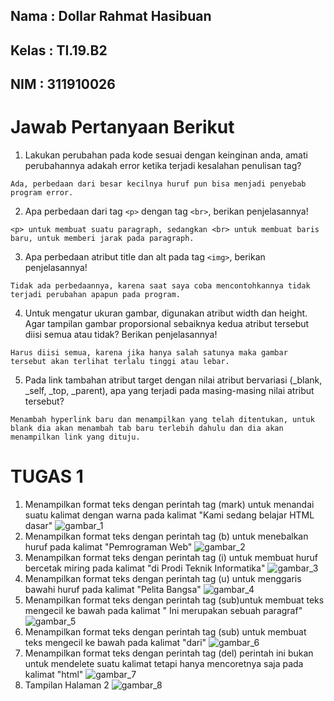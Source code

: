 ## Nama  : Dollar Rahmat Hasibuan
## Kelas : TI.19.B2
## NIM   : 311910026

# Jawab Pertanyaan Berikut

1. Lakukan perubahan pada kode sesuai dengan keinginan anda, amati perubahannya adakah error ketika terjadi kesalahan penulisan tag?
```
Ada, perbedaan dari besar kecilnya huruf pun bisa menjadi penyebab program error.
```
2. Apa perbedaan dari tag ``<p>`` dengan tag ``<br>``, berikan penjelasannya!
```
<p> untuk membuat suatu paragraph, sedangkan <br> untuk membuat baris baru, untuk memberi jarak pada paragraph.
```
3. Apa perbedaan atribut title dan alt pada tag ``<img>``, berikan penjelasannya!
```
Tidak ada perbedaannya, karena saat saya coba mencontohkannya tidak terjadi perubahan apapun pada program.
```
4. Untuk mengatur ukuran gambar, digunakan atribut width dan height. Agar tampilan gambar proporsional sebaiknya kedua atribut tersebut diisi semua atau tidak? Berikan penjelasannya!
```
Harus diisi semua, karena jika hanya salah satunya maka gambar tersebut akan terlihat terlalu tinggi atau lebar.
```
5. Pada link tambahan atribut target dengan nilai atribut bervariasi (_blank, _self, _top, _parent), apa yang terjadi pada masing-masing nilai atribut tersebut?
```
Menambah hyperlink baru dan menampilkan yang telah ditentukan, untuk blank dia akan menambah tab baru terlebih dahulu dan dia akan menampilkan link yang dituju.
```
# TUGAS 1

1. Menampilkan format teks dengan perintah tag (mark) untuk menandai suatu kalimat dengan warna pada kalimat "Kami sedang belajar HTML dasar"
![gambar_1](https://user-images.githubusercontent.com/81568130/112856327-dfaea600-90d9-11eb-810f-d60a9ac65386.PNG)
2. Menampilkan format teks dengan perintah tag (b) untuk menebalkan huruf pada kalimat "Pemrograman Web"
![gambar_2](https://user-images.githubusercontent.com/81568130/112856362-e9d0a480-90d9-11eb-92a8-59ea4e286677.PNG)
3. Menampilkan format teks dengan perintah tag (i) untuk membuat huruf bercetak miring pada kalimat "di Prodi Teknik Informatika"
![gambar_3](https://user-images.githubusercontent.com/81568130/112856390-f0f7b280-90d9-11eb-8934-1816610c06e7.PNG)
4. Menampilkan format teks dengan perintah tag (u) untuk menggaris bawahi huruf pada kalimat "Pelita Bangsa"
![gambar_4](https://user-images.githubusercontent.com/81568130/112856433-fb19b100-90d9-11eb-9d46-188672a2fcd2.PNG)
5. Menampilkan format teks dengan perintah tag (sub)untuk membuat teks mengecil ke bawah pada kalimat " Ini merupakan sebuah paragraf"
![gambar_5](https://user-images.githubusercontent.com/81568130/112856478-066cdc80-90da-11eb-96d2-300caed43f5c.PNG)
6. Menampilkan format teks dengan perintah tag (sub) untuk membuat teks mengecil ke bawah pada kalimat "dari"
![gambar_6](https://user-images.githubusercontent.com/81568130/112856518-11277180-90da-11eb-8eaa-1e0d040f5168.PNG)
7. Menampilkan format teks dengan perintah tag (del) perintah ini bukan untuk mendelete suatu kalimat tetapi hanya mencoretnya saja pada kalimat "html"
![gambar_7](https://user-images.githubusercontent.com/81568130/112856551-18e71600-90da-11eb-8514-2add2d9f4036.PNG)
8. Tampilan Halaman 2
![gambar_8](https://user-images.githubusercontent.com/81568130/112856817-6499bf80-90da-11eb-9fb5-87cc6f994779.PNG)